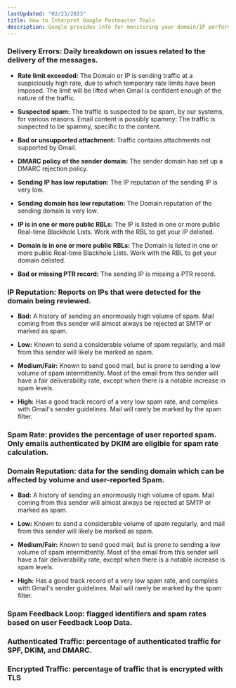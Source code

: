 ```yaml
---
lastUpdated: "02/23/2023"
title: How to Interpret Google Postmaster Tools
description: Google provides info for monitoring your domain/IP performance and reputation. Here is some info to help you interpret the data.
---
```


### **Delivery Errors:** Daily breakdown on issues related to the delivery of the messages.

* **Rate limit exceeded:** The Domain or IP is sending traffic at a suspiciously high rate, due to which temporary rate limits have been imposed. The limit will be lifted when Gmail is confident enough of the nature of the traffic.

* **Suspected spam:** The traffic is suspected to be spam, by our systems, for various reasons. Email content is possibly spammy: The traffic is suspected to be spammy, specific to the content.

* **Bad or unsupported attachment:** Traffic contains attachments not supported by Gmail.

* **DMARC policy of the sender domain:** The sender domain has set up a DMARC rejection policy.

* **Sending IP has low reputation:** The IP reputation of the sending IP is very low.

* **Sending domain has low reputation:** The Domain reputation of the sending domain is very low.

* **IP is in one or more public RBLs:** The IP is listed in one or more public Real-time Blackhole Lists. Work with the RBL to get your IP delisted.

* **Domain is in one or more public RBLs:** The Domain is listed in one or more public Real-time Blackhole Lists. Work with the RBL to get your domain delisted.

* **Bad or missing PTR record:** The sending IP is missing a PTR record.

### **IP Reputation:** Reports on IPs that were detected for the domain being reviewed.

* **Bad:** A history of sending an enormously high volume of spam. Mail coming from this sender will almost always be rejected at SMTP or marked as spam.

* **Low:** Known to send a considerable volume of spam regularly, and mail from this sender will likely be marked as spam.

* **Medium/Fair:** Known to send good mail, but is prone to sending a low volume of spam intermittently. Most of the email from this sender will have a fair deliverability rate, except when there is a notable increase in spam levels.

* **High:** Has a good track record of a very low spam rate, and complies with Gmail's sender guidelines. Mail will rarely be marked by the spam filter.

### **Spam Rate:** provides the percentage of user reported spam. Only emails authenticated by DKIM are eligible for spam rate calculation.


### **Domain Reputation:** data for the sending domain which can be affected by volume and user-reported Spam.

* **Bad:** A history of sending an enormously high volume of spam. Mail coming from this sender will almost always be rejected at SMTP or marked as spam.

* **Low:** Known to send a considerable volume of spam regularly, and mail from this sender will likely be marked as spam.

* **Medium/Fair:** Known to send good mail, but is prone to sending a low volume of spam intermittently. Most of the email from this sender will have a fair deliverability rate, except when there is a notable increase is spam levels.

* **High:** Has a good track record of a very low spam rate, and complies with Gmail's sender guidelines. Mail will rarely be marked by the spam filter.

### **Spam Feedback Loop:** flagged identifiers and spam rates based on user Feedback Loop Data.

### **Authenticated Traffic:** percentage of authenticated traffic for SPF, DKIM, and DMARC.

### **Encrypted Traffic:** percentage of traffic that is encrypted with TLS
